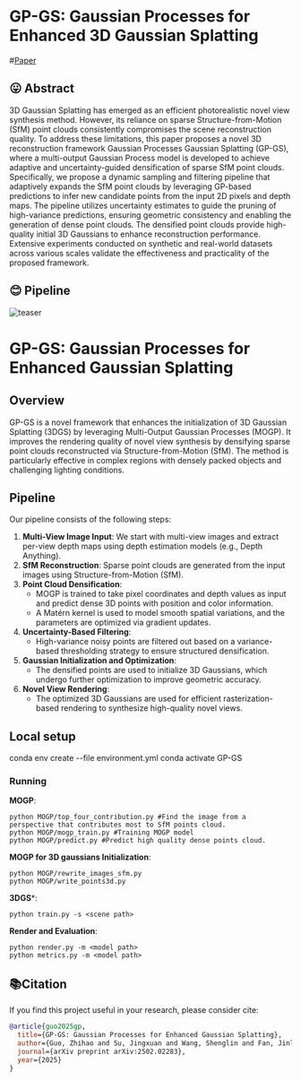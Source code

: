 # GP-GS: Gaussian Processes for Enhanced 3D Gaussian Splatting

#[Paper](https://arxiv.org/pdf/2502.02283)

## 😛 Abstract
3D Gaussian Splatting has emerged as an efficient photorealistic novel view synthesis method. However, its reliance on sparse Structure-from-Motion (SfM) point clouds consistently compromises the scene reconstruction quality. To address these limitations, this paper proposes a novel 3D reconstruction framework Gaussian Processes Gaussian Splatting (GP-GS), where a multi-output Gaussian Process model is developed to achieve adaptive and uncertainty-guided densification of sparse SfM point clouds. Specifically, we propose a dynamic sampling and filtering pipeline that adaptively expands the SfM point clouds by leveraging GP-based predictions to infer new candidate points from the input 2D pixels and depth maps. The pipeline utilizes uncertainty estimates to guide the pruning of high-variance predictions, ensuring geometric consistency and enabling the generation of dense point clouds. The densified point clouds provide high-quality initial 3D Gaussians to enhance reconstruction performance. Extensive experiments conducted on synthetic and real-world datasets across various scales validate the effectiveness and practicality of the proposed framework.
## 😊️ Pipeline

![teaser](assets/overview.png)

# GP-GS: Gaussian Processes for Enhanced Gaussian Splatting

## Overview
GP-GS is a novel framework that enhances the initialization of 3D Gaussian Splatting (3DGS) by leveraging Multi-Output Gaussian Processes (MOGP). It improves the rendering quality of novel view synthesis by densifying sparse point clouds reconstructed via Structure-from-Motion (SfM). The method is particularly effective in complex regions with densely packed objects and challenging lighting conditions.

## Pipeline
Our pipeline consists of the following steps:

1. **Multi-View Image Input**: We start with multi-view images and extract per-view depth maps using depth estimation models (e.g., Depth Anything).
2. **SfM Reconstruction**: Sparse point clouds are generated from the input images using Structure-from-Motion (SfM).
3. **Point Cloud Densification**: 
   - MOGP is trained to take pixel coordinates and depth values as input and predict dense 3D points with position and color information.
   - A Matérn kernel is used to model smooth spatial variations, and the parameters are optimized via gradient updates.
4. **Uncertainty-Based Filtering**:
   - High-variance noisy points are filtered out based on a variance-based thresholding strategy to ensure structured densification.
5. **Gaussian Initialization and Optimization**:
   - The densified points are used to initialize 3D Gaussians, which undergo further optimization to improve geometric accuracy.
6. **Novel View Rendering**:
   - The optimized 3D Gaussians are used for efficient rasterization-based rendering to synthesize high-quality novel views.
## Local setup
conda env create --file environment.yml
conda activate GP-GS
### Running
**MOGP**:
```shell
python MOGP/top_four_contribution.py #Find the image from a perspective that contributes most to SfM points cloud.
python MOGP/mogp_train.py #Training MOGP model
python MOGP/predict.py #Predict high quality dense points cloud.
```
**MOGP for 3D gaussians Initialization**:
```shell
python MOGP/rewrite_images_sfm.py
python MOGP/write_points3d.py
```
**3DGS***:
```shell
python train.py -s <scene path>
```
**Render and Evaluation**:
```shell
python render.py -m <model path>
python metrics.py -m <model path>
```



## 📚Citation
If you find this project useful in your research, please consider cite:

```bibtex
@article{guo2025gp,
  title={GP-GS: Gaussian Processes for Enhanced Gaussian Splatting},
  author={Guo, Zhihao and Su, Jingxuan and Wang, Shenglin and Fan, Jinlong and Zhang, Jing and Han, Liangxiu and Wang, Peng},
  journal={arXiv preprint arXiv:2502.02283},
  year={2025}
}

